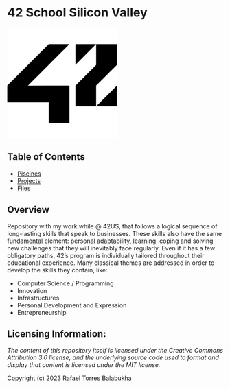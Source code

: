 # 42 School Silicon Valley

![42 Logo](Files/Resources/Images/42-logo.png)

## Table of Contents

* [Piscines](Piscines/)
* [Projects](Projects/)
* [Files](Files/)

## Overview

Repository with my work while @ 42US, that follows a logical sequence of
long-lasting skills that speak to businesses. These skills also have the same
fundamental element: personal adaptability, learning, coping and solving new
challenges that they will inevitably face regularly. Even if it has a few
obligatory paths, 42’s program is individually tailored throughout their
educational experience. Many classical themes are addressed in order to develop
the skills they contain, like:
* Computer Science / Programming
* Innovation
* Infrastructures
* Personal Development and Expression
* Entrepreneurship

## Licensing Information:

*The content of this repository itself is licensed under the Creative Commons
Attribution 3.0 license, and the underlying source code used to format and
display that content is licensed under the MIT license.*

Copyright (c) 2023 Rafael Torres Balabukha
